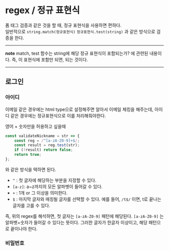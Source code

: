 # regex / 정규 표현식

폼 태그 검증과 같은 것을 할 때, 정규 표현식을 사용하면 편하다.  
일반적으로 `string.match(정규표현식)` `정규표현식.test(string)` 과 같은 방식으로 검증을 한다.

---
**note**
match, test 함수는 string에 해당 정규 표현식이 포함되는가? 에 관련된 내용이다. 즉, 이 표현식에 포함만 되면, 되는 것이다.

---

## 로그인

### 아이디 

이메일 같은 경우에는 html type으로 설정해주면 알아서 이메일 체킹을 해주는데, 아이디 같은 경우에는 정규표현식으로 이를 처리해줘야한다.

영어 + 숫자만을 허용하고 싶을때

```js
const validateNickname = str => {
	const reg = /^[a-zA-Z0-9]+$/;
	const result = reg.test(str);
	if (!result) return false;
	return true;
};
```
와 같은 방식을 택하면 된다.

- `^` : 첫 글자에 해당하는 부분을 지정할 수 있다.
- `[a-z]`: a~z까지의 모든 알파벳이 들어갈 수 있다. 
- `+` : 1개 or 그 이상을 의미한다.
- `$` : 마지막 글자와 매칭될 글자를 선택할 수 있다. 예를 들어, `/t$/` 이면, t로 끝나는 글자를 고를 수 있다. 

즉, 위의 regex를 해석하면, 첫 글자는 `[a-zA-Z0-9]` 패턴에 해당된다. `[a-zA-Z0-9]` 는 알파벳+숫자가 들어갈 수 있다는 뜻이다. 그러한 글자가 한글자 이상이고, 해당 패턴으로 끝이나야 한다.

### 비밀번호
